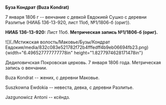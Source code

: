**Буза Кондрат (Buza Kondrat)**

7 января 1806 г -- венчание с девкой Евдокией Сушко с деревни Разлитье
(НИАБ 136-13-920, лист 11об, №1/1806-б (ориг)).

**НИАБ 136-13-920:** Лист 11об. **Метрическая запись №1/1806-б (ориг).**

![](./Мстижская волость/Маковье/Бузы/Кондрат Евдокия/media/832c083e521782f72b4fffedff4b9eb06694fb23.png){width="6.496527777777778in"
height="1.8277974628171478in"}

Дедиловичская Покровская церковь. 7 января 1806 года. Метрическая запись
о венчании.

Buza Kondrat -- жених, с деревни Маковье.

Suszkowna Ewdokia -- невеста, девка, с деревни Разлитье.

Jazgunowicz Antoni -- ксёндз.
